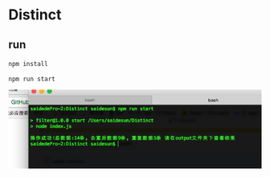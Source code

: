 # Distinct

## run

```
npm install
```

```
npm run start

```
![image](https://raw.githubusercontent.com/zlx362211854/Distinct/master/image/example.png)
